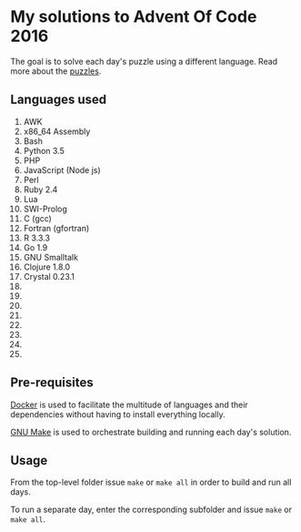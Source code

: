 # My solutions to Advent Of Code 2016
The goal is to solve each day's puzzle using a different language.
Read more about the [puzzles](http://adventofcode.com/2016/).

## Languages used
1. AWK
2. x86_64 Assembly
3. Bash
4. Python 3.5
5. PHP
6. JavaScript (Node js)
7. Perl
8. Ruby 2.4
9. Lua
10. SWI-Prolog
11. C (gcc)
12. Fortran (gfortran)
13. R 3.3.3
14. Go 1.9
15. GNU Smalltalk
16. Clojure 1.8.0
17. Crystal 0.23.1
18. 
19. 
20. 
21. 
22. 
23. 
24. 
25. 

## Pre-requisites
[Docker](https://www.docker.com) is used to facilitate the
multitude of languages and their dependencies without having to
install everything locally.

[GNU Make](https://www.gnu.org/software/make) is used to orchestrate
building and running each day's solution.

## Usage
From the top-level folder issue `make` or `make all` in order to build and run
all days.

To run a separate day, enter the corresponding subfolder and issue `make`
or `make all`.
